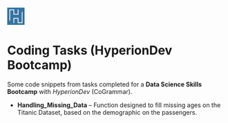 ![hyperiondev-logo.jpg](hyperiondev-logo.jpg) 

# Coding Tasks (HyperionDev Bootcamp)

Some code snippets from tasks completed for a **Data Science Skills Bootcamp** with *HyperionDev* (CoGrammar).

* **Handling_Missing_Data** – Function designed to fill missing ages on the Titanic Dataset, based on the demographic on the passengers. 
